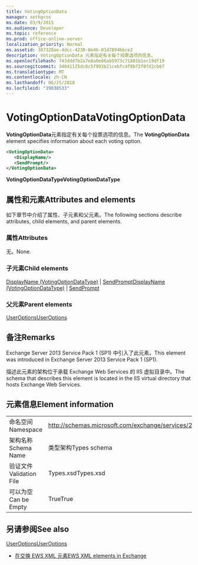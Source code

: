 ```yaml
---
title: VotingOptionData
manager: sethgros
ms.date: 03/9/2015
ms.audience: Developer
ms.topic: reference
ms.prod: office-online-server
localization_priority: Normal
ms.assetid: 387328ae-4dcc-4230-8e4b-01d7894bbce2
description: VotingOptionData 元素指定有关每个投票选项的信息。
ms.openlocfilehash: 743ddd7b2a7e8a0e86ab5973c71801b1ec19df19
ms.sourcegitcommit: 34041125dc8c5f993b21cebfc4f8b72f0fd2cb6f
ms.translationtype: MT
ms.contentlocale: zh-CN
ms.lasthandoff: 06/25/2018
ms.locfileid: "19838533"
---
```

# <a name="votingoptiondata"></a><span data-ttu-id="bf837-103">VotingOptionData</span><span class="sxs-lookup"><span data-stu-id="bf837-103">VotingOptionData</span></span>

<span data-ttu-id="bf837-104">**VotingOptionData**元素指定有关每个投票选项的信息。</span><span class="sxs-lookup"><span data-stu-id="bf837-104">The **VotingOptionData** element specifies information about each voting option.</span></span> 
  
```XML
<VotingOptionData>
   <DisplayName/>
   <SendPrompt/>
</VotingOptionData>
```

 <span data-ttu-id="bf837-105">**VotingOptionDataType**</span><span class="sxs-lookup"><span data-stu-id="bf837-105">**VotingOptionDataType**</span></span>
## <a name="attributes-and-elements"></a><span data-ttu-id="bf837-106">属性和元素</span><span class="sxs-lookup"><span data-stu-id="bf837-106">Attributes and elements</span></span>

<span data-ttu-id="bf837-107">如下章节中介绍了属性、子元素和父元素。</span><span class="sxs-lookup"><span data-stu-id="bf837-107">The following sections describe attributes, child elements, and parent elements.</span></span>
  
### <a name="attributes"></a><span data-ttu-id="bf837-108">属性</span><span class="sxs-lookup"><span data-stu-id="bf837-108">Attributes</span></span>

<span data-ttu-id="bf837-109">无。</span><span class="sxs-lookup"><span data-stu-id="bf837-109">None.</span></span>
  
### <a name="child-elements"></a><span data-ttu-id="bf837-110">子元素</span><span class="sxs-lookup"><span data-stu-id="bf837-110">Child elements</span></span>

<span data-ttu-id="bf837-111">[DisplayName (VotingOptionDataType)](displayname-votingoptiondatatype.md) | [SendPrompt](sendprompt.md)</span><span class="sxs-lookup"><span data-stu-id="bf837-111">[DisplayName (VotingOptionDataType)](displayname-votingoptiondatatype.md) | [SendPrompt](sendprompt.md)</span></span>
  
### <a name="parent-elements"></a><span data-ttu-id="bf837-112">父元素</span><span class="sxs-lookup"><span data-stu-id="bf837-112">Parent elements</span></span>

[<span data-ttu-id="bf837-113">UserOptions</span><span class="sxs-lookup"><span data-stu-id="bf837-113">UserOptions</span></span>](useroptions.md)
  
## <a name="remarks"></a><span data-ttu-id="bf837-114">备注</span><span class="sxs-lookup"><span data-stu-id="bf837-114">Remarks</span></span>

<span data-ttu-id="bf837-115">Exchange Server 2013 Service Pack 1 (SP1) 中引入了此元素。</span><span class="sxs-lookup"><span data-stu-id="bf837-115">This element was introduced in Exchange Server 2013 Service Pack 1 (SP1).</span></span>
  
<span data-ttu-id="bf837-116">描述此元素的架构位于承载 Exchange Web Services 的 IIS 虚拟目录中。</span><span class="sxs-lookup"><span data-stu-id="bf837-116">The schema that describes this element is located in the IIS virtual directory that hosts Exchange Web Services.</span></span>
  
## <a name="element-information"></a><span data-ttu-id="bf837-117">元素信息</span><span class="sxs-lookup"><span data-stu-id="bf837-117">Element information</span></span>

|||
|:-----|:-----|
|<span data-ttu-id="bf837-118">命名空间</span><span class="sxs-lookup"><span data-stu-id="bf837-118">Namespace</span></span>  <br/> |http://schemas.microsoft.com/exchange/services/2006/types  <br/> |
|<span data-ttu-id="bf837-119">架构名称</span><span class="sxs-lookup"><span data-stu-id="bf837-119">Schema Name</span></span>  <br/> |<span data-ttu-id="bf837-120">类型架构</span><span class="sxs-lookup"><span data-stu-id="bf837-120">Types schema</span></span>  <br/> |
|<span data-ttu-id="bf837-121">验证文件</span><span class="sxs-lookup"><span data-stu-id="bf837-121">Validation File</span></span>  <br/> |<span data-ttu-id="bf837-122">Types.xsd</span><span class="sxs-lookup"><span data-stu-id="bf837-122">Types.xsd</span></span>  <br/> |
|<span data-ttu-id="bf837-123">可以为空</span><span class="sxs-lookup"><span data-stu-id="bf837-123">Can be Empty</span></span>  <br/> |<span data-ttu-id="bf837-124">True</span><span class="sxs-lookup"><span data-stu-id="bf837-124">True</span></span>  <br/> |
   
## <a name="see-also"></a><span data-ttu-id="bf837-125">另请参阅</span><span class="sxs-lookup"><span data-stu-id="bf837-125">See also</span></span>



[<span data-ttu-id="bf837-126">UserOptions</span><span class="sxs-lookup"><span data-stu-id="bf837-126">UserOptions</span></span>](useroptions.md)


- [<span data-ttu-id="bf837-127">在交换 EWS XML 元素</span><span class="sxs-lookup"><span data-stu-id="bf837-127">EWS XML elements in Exchange</span></span>](ews-xml-elements-in-exchange.md)


